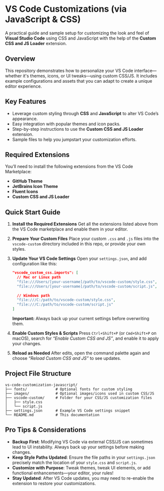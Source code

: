 # VS Code Customizations (via JavaScript & CSS)

A practical guide and sample setup for customizing the look and feel of **Visual Studio Code** using CSS and JavaScript with the help of the **Custom CSS and JS Loader** extension.

## Overview

This repository demonstrates how to personalize your VS Code interface—whether it's themes, icons, or UI tweaks—using custom CSS/JS. It includes example configurations and assets that you can adapt to create a unique editor experience.

## Key Features

* Leverage custom styling through **CSS** and **JavaScript** to alter VS Code’s appearance.
* Easy integration with popular themes and icon packs.
* Step-by-step instructions to use the **Custom CSS and JS Loader** extension.
* Sample files to help you jumpstart your customization efforts.

## Required Extensions

You’ll need to install the following extensions from the VS Code Marketplace:

* **GitHub Theme**
* **JetBrains Icon Theme**
* **Fluent Icons**
* **Custom CSS and JS Loader** 

## Quick Start Guide

1. **Install the Required Extensions**
   Get all the extensions listed above from the VS Code marketplace and enable them in your editor.

2. **Prepare Your Custom Files**
   Place your custom `.css` and `.js` files into the `vscode-custom` directory included in this repo, or provide your own styles.

3. **Update Your VS Code Settings**
   Open your `settings.json`, and add configuration like this:

   ```json
   "vscode_custom_css.imports": [
     // Mac or Linux path
     "file:///Users/[your-username]/path/to/vscode-custom/style.css",
     "file:///Users/[your-username]/path/to/vscode-custom/script.js",
     
     // Windows path
     "file:///C:/path/to/vscode-custom/style.css",
     "file:///C:/path/to/vscode-custom/script.js"
   ]
   ```

   **Important:** Always back up your current settings before overwriting them. 

4. **Enable Custom Styles & Scripts**
   Press `Ctrl+Shift+P` (or `Cmd+Shift+P` on macOS), search for *“Enable Custom CSS and JS”*, and enable it to apply your changes. 

5. **Reload as Needed**
   After edits, open the command palette again and choose *“Reload Custom CSS and JS”* to see updates. 

## Project File Structure

```
vs-code-customization-javascript/
├── fonts/             # Optional fonts for custom styling
├── images/            # Optional images/icons used in custom CSS/JS
├── vscode-custom/     # Folder for your CSS/JS customization files
│   ├── style.css
│   └── script.js
├── settings.json      # Example VS Code settings snippet
└── README.md          # This documentation
```

## Pro Tips & Considerations

* **Backup First**: Modifying VS Code via external CSS/JS can sometimes lead to UI instability. Always back up your settings before making changes.
* **Keep Style Paths Updated**: Ensure the file paths in your `settings.json` precisely match the location of your `style.css` and `script.js`.
* **Customize with Purpose**: Tweak themes, tweak UI elements, or add functional enhancements—your editor, your rules!
* **Stay Updated**: After VS Code updates, you may need to re-enable the extension to restore your customizations.

